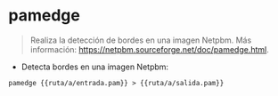 # pamedge

> Realiza la detección de bordes en una imagen Netpbm.
> Más información: <https://netpbm.sourceforge.net/doc/pamedge.html>.

- Detecta bordes en una imagen Netpbm:

`pamedge {{ruta/a/entrada.pam}} > {{ruta/a/salida.pam}}`
